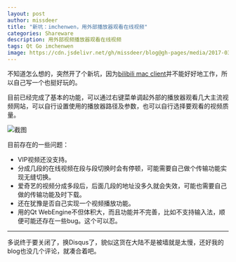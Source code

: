 ```yaml
---
layout: post
author: missdeer
title: "新坑：imchenwen，用外部播放器观看在线视频"
categories: Shareware
description: 用外部视频播放器观看在线视频
tags: Qt Go imchenwen
image: https://cdn.jsdelivr.net/gh/missdeer/blog@gh-pages/media/2017-03-23/imchenwen.png
---
```


不知道怎么想的，突然开了个新坑，因为[bilibili mac client](https://github.com/typcn/bilibili-mac-client)并不能好好地工作，所以自己写一个也挺好玩的。

目前已经完成了基本的功能，可以通过右键菜单调起外部的播放器观看几大主流视频网站，可以自行设置使用的播放器路径及参数，也可以自行选择要观看的视频质量。

![截图](https://cdn.jsdelivr.net/gh/missdeer/blog@gh-pages/media/2017-03-23/imchenwen.png)

目前存在的一些问题：

- VIP视频还没支持。
- 分成几段的在线视频在段与段切换时会有停顿，可能需要自己做个传输功能实现无缝切换。
- 爱奇艺的视频分成多段后，后面几段的地址没多久就会失效，可能也需要自己做的传输功能及时下载。
- 还在犹豫是否自己实现一个视频播放功能。
- 用的Qt WebEngine不但体积大，而且功能并不完善，比如不支持输入法，顺便可能还存在一些bug。这个可以忍。

----

多说终于要关闭了，换Disqus了，貌似这货在大陆不是被墙就是太慢，还好我的blog也没几个评论，就凑合着吧。
